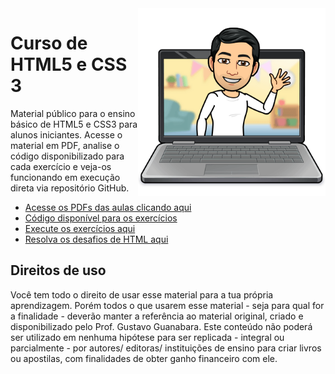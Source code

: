 <img src="imagens/me.png" align="right" width="300">

# Curso de HTML5 e CSS 3
Material público para o ensino básico de HTML5 e CSS3 para alunos iniciantes. Acesse o material em PDF, analise o código disponibilizado para cada exercício e veja-os funcionando em execução direta via repositório GitHub.

* [Acesse os PDFs das aulas clicando aqui](https://ruisantossi.github.io/html-css/aulas-pdf)
* [Código disponível para os exercícios](https://ruisantossi.github.io/html-css/tree/master/exercicios)
* [Execute os exercícios aqui](https://ruisantossi.github.io/html-css/html-css/exercicios/)
* [Resolva os desafios de HTML aqui](https://ruisantossi.github.io/html-css/tree/master/desafios)

## Direitos de uso

Você tem todo o direito de usar esse material para a tua própria aprendizagem. Porém todos o que usarem esse material - seja para qual for a finalidade - deverão manter a referência ao material original, criado e disponibilizado pelo Prof. Gustavo Guanabara. Este conteúdo não poderá ser utilizado em nenhuma hipótese para ser replicada - integral ou parcialmente - por autores/ editoras/ instituições de ensino para criar livros ou apostilas, com finalidades de obter ganho financeiro com ele.